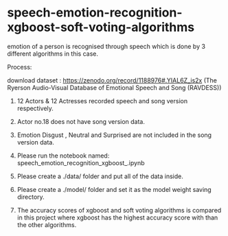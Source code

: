 # speech-emotion-recognition-xgboost-soft-voting-algorithms

emotion of a person is recognised through speech which is done by 3 different algorithms in this case.

Process: 

download dataset : https://zenodo.org/record/1188976#.YIAL6Z_is2x  (The Ryerson Audio-Visual Database of Emotional Speech and Song (RAVDESS))
 
1. 12 Actors & 12 Actresses recorded speech and song version respectively.
2. Actor no.18 does not have song version data.
3. Emotion Disgust , Neutral and Surprised are not included in the song version data.

1. Please run the notebook named: speech_emotion_recognition_xgboost_.ipynb
2. Please create a ./data/ folder and put all of the data inside.
3. Please create a ./model/ folder and set it as the model weight saving directory.
4. The accuracy scores of xgboost and soft voting algorithms is compared in this project where xgboost has the highest accuracy score with than the other algorithms.


